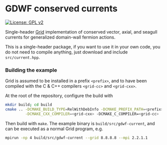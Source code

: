 # GDWF conserved currents
[![License: GPL v2](https://img.shields.io/badge/License-GPLv2-blue.svg)](https://www.gnu.org/licenses/gpl-2.0)

Single-header [Grid](https://github.com/paboyle/Grid) implementation of conserved vector, axial, 
and seagull currents for generalized domain-wall fermion actions.

This is a single-header package, if you want to use it in your own code, you do not need to compile anything, just download and include
`src/current.hpp`.

### Building the example
Grid is assumed to be installed in a prefix `<prefix>`, and to have been compiled
with the C & C++ compilers `<grid-cc>` and `<grid-cxx>`.

At the root of the repository, configure the build with
```bash
mkdir build; cd build
cmake .. -DCMAKE_BUILD_TYPE=RelWithDebInfo -DCMAKE_PREFIX_PATH=<prefix> \
         -DCMAKE_CXX_COMPILER=<grid-cxx> -DCMAKE_C_COMPILER=<grid-cc>
```
Then build with `make`. The example binary is `build/src/gdwf-current`, and can be executed
as a normal Grid program, e.g.
```bash
mpirun -np 4 build/src/gdwf-current --grid 8.8.8.8 --mpi 2.2.1.1
```